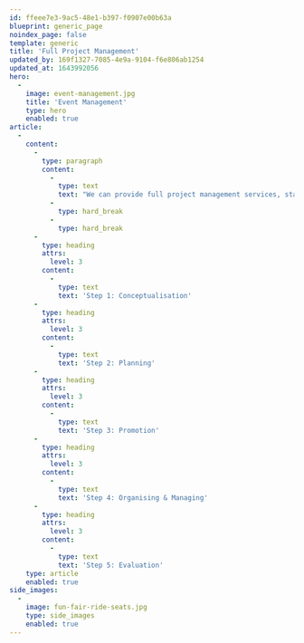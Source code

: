 ```yaml
---
id: ffeee7e3-9ac5-48e1-b397-f0907e00b63a
blueprint: generic_page
noindex_page: false
template: generic
title: 'Full Project Management'
updated_by: 169f1327-7085-4e9a-9104-f6e806ab1254
updated_at: 1643992056
hero:
  -
    image: event-management.jpg
    title: 'Event Management'
    type: hero
    enabled: true
article:
  -
    content:
      -
        type: paragraph
        content:
          -
            type: text
            text: "We can provide full project management services, starting at the planning stage with layout and site plans. We can also help with health and safety aspects including organising logistics, on-site direction and ensuring the event runs smoothly right through to dismantling and leaving the site at the end-stage.\_"
          -
            type: hard_break
          -
            type: hard_break
      -
        type: heading
        attrs:
          level: 3
        content:
          -
            type: text
            text: 'Step 1: Conceptualisation'
      -
        type: heading
        attrs:
          level: 3
        content:
          -
            type: text
            text: 'Step 2: Planning'
      -
        type: heading
        attrs:
          level: 3
        content:
          -
            type: text
            text: 'Step 3: Promotion'
      -
        type: heading
        attrs:
          level: 3
        content:
          -
            type: text
            text: 'Step 4: Organising & Managing'
      -
        type: heading
        attrs:
          level: 3
        content:
          -
            type: text
            text: 'Step 5: Evaluation'
    type: article
    enabled: true
side_images:
  -
    image: fun-fair-ride-seats.jpg
    type: side_images
    enabled: true
---
```

